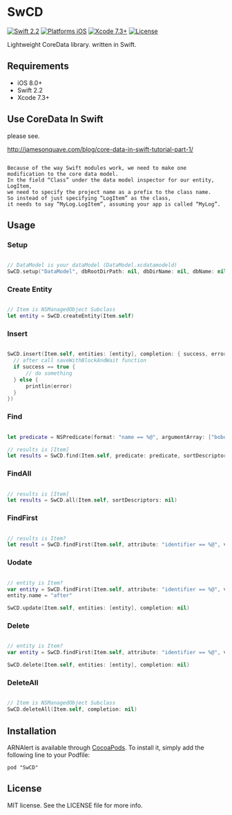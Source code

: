 # SwCD

[![Swift 2.2](https://img.shields.io/badge/Swift-2.2-orange.svg?style=flat)](https://developer.apple.com/swift/)
[![Platforms iOS](https://img.shields.io/badge/Platforms-iOS-lightgray.svg?style=flat)](https://developer.apple.com/swift/)
[![Xcode 7.3+](https://img.shields.io/badge/Xcode-7.3+-blue.svg?style=flat)](https://developer.apple.com/swift/)
[![License](https://img.shields.io/cocoapods/l/SwCD.svg?style=flat)](http://cocoadocs.org/docsets/SwCD)

Lightweight CoreData library. written in Swift.

## Requirements

* iOS 8.0+
* Swift 2.2
* Xcode 7.3+

## Use CoreData In Swift

please see.

http://jamesonquave.com/blog/core-data-in-swift-tutorial-part-1/

```

Because of the way Swift modules work, we need to make one modification to the core data model.
In the field “Class” under the data model inspector for our entity, LogItem,
we need to specify the project name as a prefix to the class name.
So instead of just specifying “LogItem” as the class,
it needs to say “MyLog.LogItem”, assuming your app is called “MyLog”.

```

## Usage

### Setup

```swift

// DataModel is your dataModel (DataModel.xcdatamodeld)
SwCD.setup("DataModel", dbRootDirPath: nil, dbDirName: nil, dbName: nil)


```

### Create Entity

```swift

// Item is NSManagedObject Subclass
let entity = SwCD.createEntity(Item.self)

```

### Insert

```swift

SwCD.insert(Item.self, entities: [entity], completion: { success, error in
  // after call saveWithBlockAndWait function
  if success == true {
      // do something
  } else {
      printlin(error)
  }
})

```

### Find

```swift

let predicate = NSPredicate(format: "name == %@", argumentArray: ["bobo james"])

// results is [Item]
let results = SwCD.find(Item.self, predicate: predicate, sortDescriptors: nil, fetchLimit: nil)

```

### FindAll

```swift

// results is [Item]
let results = SwCD.all(Item.self, sortDescriptors: nil)

```

### FindFirst

```swift

// results is Item?
let result = SwCD.findFirst(Item.self, attribute: "identifier == %@", values: ["1"])

```

### Uodate

```swift

// entity is Item?
var entity = SwCD.findFirst(Item.self, attribute: "identifier == %@", values: ["1"])
entity.name = "after"

SwCD.update(Item.self, entities: [entity], completion: nil)

```

### Delete

```swift

// entity is Item?
var entity = SwCD.findFirst(Item.self, attribute: "identifier == %@", values: ["1"])

SwCD.delete(Item.self, entities: [entity], completion: nil)

```

### DeleteAll

```swift

// Item is NSManagedObject Subclass
SwCD.deleteAll(Item.self, completion: nil)

```

## Installation

ARNAlert is available through [CocoaPods](http://cocoapods.org). To install
it, simply add the following line to your Podfile:

    pod "SwCD"

## License

MIT license. See the LICENSE file for more info.
